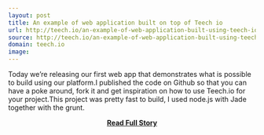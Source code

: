 ```yaml
---
layout: post
title: An example of web application built on top of Teech io
url: http://teech.io/an-example-of-web-application-built-using-teech-io/
source: http://teech.io/an-example-of-web-application-built-using-teech-io/
domain: teech.io
image: 
---
```


<p>Today we’re releasing our first web app that demonstrates what is possible to build using our platform.I published the code on Github so that you can have a poke around, fork it and get inspiration on how to use Teech.io for your project.This project was pretty fast to build, I used node.js with Jade together with the grunt.</p>
<center><p><a href="http://teech.io/an-example-of-web-application-built-using-teech-io/" style='padding:25px; font-sze:18px; font-weight: bold;'>Read Full Story</a></p></center>
